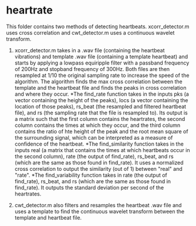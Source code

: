 # heartrate
This folder contains two methods of detecting heartbeats. xcorr_detector.m uses cross correlation and cwt_detector.m uses a continuous wavelet transform. 

1. xcorr_detector.m takes in a .wav file (containing the heartbeat vibrations) and template .wav file (containing a template heartbeat) and starts by applying a lowpass equiripple filter with a passband frequency of 200Hz and stopband frequency of 300Hz. Both files are then resampled at 1/10 the original sampling rate to increase the speed of the algorithm. The algorithm finds the max cross correlation between the template and the heartbeat file and finds the peaks in cross correlation and where they occur. 
  *The find_rate function takes in the inputs pks (a vector containing the height of the peaks), locs (a vector containing the location of those peaks), rs_beat (the resampled and filtered heartbeat file), and rs (the sampling rate that the file is resampled to). Its output is a matrix such that the first column contains the heartrates, the second column contains the times at which they occur, and the third column contains the ratio of hte height of the peak and the root mean square of the surrounding signal, which can be interpreted as a measure of confidence of the heartbeat. 
  *The find_similarity function takes in the inputs real (a matrix that contains the times at which heartbeats occur in the second column), rate (the output of find_rate), rs_beat, and rs (which are the same as those found in find_rate). It uses a normalized cross correlation to output the similarity (out of 1) between "real" and "rate".
  *The find_variability function takes in rate (the output of find_rate), rs_beat, and rs (which are the same as those found in find_rate). It outputs the standard deviation per second of the heartrates. 

2. cwt_detector.m also filters and resamples the heartbeat .wav file and uses a template to find the continuous wavelet transform between the template and heartbeat file. 
